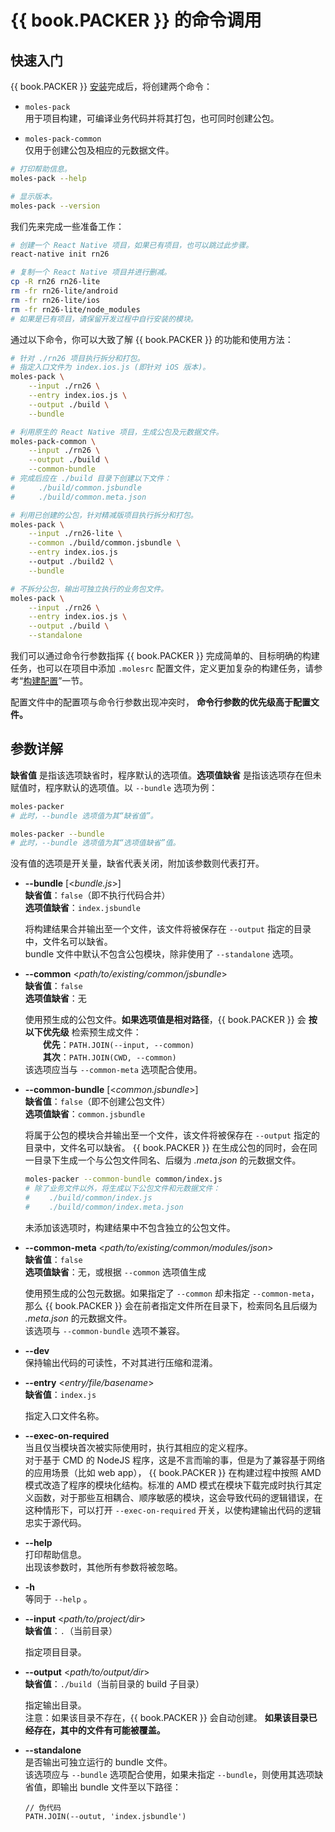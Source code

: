 #	{{ book.PACKER }} 的命令调用

##	快速入门

{{ book.PACKER }} [安装](moles-packer.install.md)完成后，将创建两个命令：
*	```moles-pack```  
	用于项目构建，可编译业务代码并将其打包，也可同时创建公包。
	
*	```moles-pack-common```  
	仅用于创建公包及相应的元数据文件。

```bash
# 打印帮助信息。
moles-pack --help

# 显示版本。
moles-pack --version
```

我们先来完成一些准备工作：
```bash
# 创建一个 React Native 项目，如果已有项目，也可以跳过此步骤。
react-native init rn26

# 复制一个 React Native 项目并进行删减。
cp -R rn26 rn26-lite
rm -fr rn26-lite/android
rm -fr rn26-lite/ios
rm -fr rn26-lite/node_modules 
# 如果是已有项目，请保留开发过程中自行安装的模块。
```

通过以下命令，你可以大致了解 {{ book.PACKER }} 的功能和使用方法：
```bash
# 针对 ./rn26 项目执行拆分和打包。
# 指定入口文件为 index.ios.js (即针对 iOS 版本)。
moles-pack \
	--input ./rn26 \
	--entry index.ios.js \
	--output ./build \
	--bundle

# 利用原生的 React Native 项目，生成公包及元数据文件。
moles-pack-common \
	--input ./rn26 \
	--output ./build \
	--common-bundle
# 完成后应在 ./build 目录下创建以下文件：
# 　　 ./build/common.jsbundle
# 　　 ./build/common.meta.json

# 利用已创建的公包，针对精减版项目执行拆分和打包。
moles-pack \
	--input ./rn26-lite \
	--common ./build/common.jsbundle \
	--entry index.ios.js 
	--output ./build2 \
	--bundle

# 不拆分公包，输出可独立执行的业务包文件。
moles-pack \
	--input ./rn26 \
	--entry index.ios.js \
	--output ./build \
	--standalone
```

我们可以通过命令行参数指挥 {{ book.PACKER }} 完成简单的、目标明确的构建任务，也可以在项目中添加 ```.molesrc``` 配置文件，定义更加复杂的构建任务，请参考“[构建配置](moles-packer.spec.md)”一节。

配置文件中的配置项与命令行参数出现冲突时， __命令行参数的优先级高于配置文件。__

##	参数详解

__缺省值__ 是指该选项缺省时，程序默认的选项值。__选项值缺省__ 是指该选项存在但未赋值时，程序默认的选项值。以 ```--bundle``` 选项为例：
```bash
moles-packer
# 此时，--bundle 选项值为其“缺省值”。

moles-packer --bundle
# 此时，--bundle 选项值为其“选项值缺省”值。
```
没有值的选项是开关量，缺省代表关闭，附加该参数则代表打开。

*	__--bundle__ [&lt;*bundle.js*&gt;]  
	__缺省值__：```false```（即不执行代码合并）  
	__选项值缺省__：```index.jsbundle```  
	
	将构建结果合并输出至一个文件，该文件将被保存在 ```--output``` 指定的目录中，文件名可以缺省。  
	bundle 文件中默认不包含公包模块，除非使用了 ```--standalone``` 选项。

*	__--common__ &lt;*path/to/existing/common/jsbundle*&gt;  
	__缺省值__：```false```  
	__选项值缺省__：无  
	
	使用预生成的公包文件。__如果选项值是相对路径__，{{ book.PACKER }} 会 __按以下优先级__ 检索预生成文件：  
	　　__优先__：```PATH.JOIN(--input, --common)```  
	　　__其次__：```PATH.JOIN(CWD, --common)```  
	该选项应当与 ```--common-meta``` 选项配合使用。

*	__--common-bundle__ [&lt;*common.jsbundle*&gt;]  
	__缺省值__：```false```（即不创建公包文件）  
	__选项值缺省__：```common.jsbundle```  
	
	将属于公包的模块合并输出至一个文件，该文件将被保存在 ```--output``` 指定的目录中，文件名可以缺省。 {{ book.PACKER }} 在生成公包的同时，会在同一目录下生成一个与公包文件同名、后缀为 *.meta.json* 的元数据文件。
	
	```bash
	moles-packer --common-bundle common/index.js
	# 除了业务文件以外，将生成以下公包文件和元数据文件：
	# 　　./build/common/index.js
	# 　　./build/common/index.meta.json
	```
	未添加该选项时，构建结果中不包含独立的公包文件。

*	__--common-meta__ &lt;*path/to/existing/common/modules/json*&gt;  
	__缺省值__：```false```  
	__选项值缺省__：无，或根据 ```--common``` 选项值生成  
	
	使用预生成的公包元数据。如果指定了 ```--common``` 却未指定 ```--common-meta```，那么 {{ book.PACKER }} 会在前者指定文件所在目录下，检索同名且后缀为 *.meta.json* 的元数据文件。  
	该选项与 ```--common-bundle``` 选项不兼容。

*	__--dev__  
	保持输出代码的可读性，不对其进行压缩和混淆。

*	__--entry__ &lt;*entry/file/basename*&gt;  
	__缺省值__：```index.js```  

	指定入口文件名称。

*	__--exec-on-required__  
	当且仅当模块首次被实际使用时，执行其相应的定义程序。  
	对于基于 CMD 的 NodeJS 程序，这是不言而喻的事，但是为了兼容基于网络的应用场景（比如 web app）， {{ book.PACKER }} 在构建过程中按照 AMD 模式改造了程序的模块化结构。标准的 AMD 模式在模块下载完成时执行其定义函数，对于那些互相耦合、顺序敏感的模块，这会导致代码的逻辑错误，在这种情形下，可以打开 ```--exec-on-required``` 开关，以使构建输出代码的逻辑忠实于源代码。

*	__--help__  
	打印帮助信息。  
	出现该参数时，其他所有参数将被忽略。

*	__-h__  
	等同于 ```--help``` 。

*	__--input__ &lt;*path/to/project/dir*&gt;  
	__缺省值__：```.```（当前目录）

	指定项目目录。  

*	__--output__ &lt;*path/to/output/dir*&gt;  
	__缺省值__：```./build```（当前目录的 build 子目录）  
	
	指定输出目录。  
	注意：如果该目录不存在，{{ book.PACKER }} 会自动创建。 __如果该目录已经存在，其中的文件有可能被覆盖。__

*	__--standalone__  
	是否输出可独立运行的 bundle 文件。  
	该选项应与 ```--bundle``` 选项配合使用，如果未指定 ```--bundle```，则使用其选项缺省值，即输出 bundle 文件至以下路径：
	```
	// 伪代码
	PATH.JOIN(--outut, 'index.jsbundle')
	```
